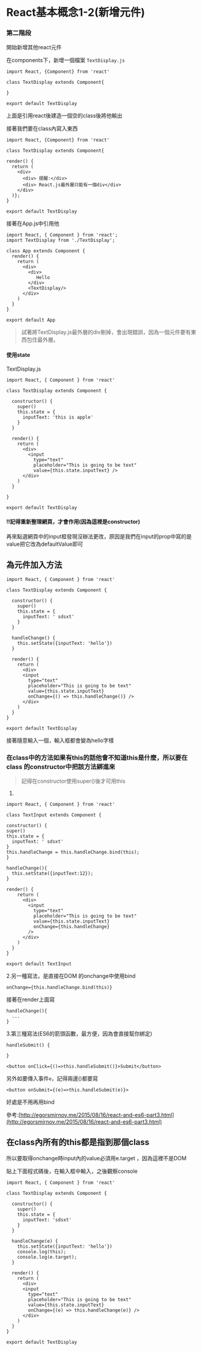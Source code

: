 # React基本概念1-2\(新增元件\)

### 第二階段

開始新增其他react元件

在components下，新增一個檔案 `TextDisplay.js`

```text
import React, {Component} from 'react'

class TextDisplay extends Component{

}

export default TextDisplay
```

上面是引用react後建造一個空的class後將他輸出

接著我們要在class內寫入東西

```text
import React, {Component} from 'react'

class TextDisplay extends Component{

render() {
  return (
    <div>
      <div> 提醒:</div>
      <div> React.js最外層只能有一個div</div>
    </div>
  )};
}

export default TextDisplay
```

接著在App.js中引用他

```text
import React, { Component } from 'react';
import TextDisplay from './TextDisplay';

class App extends Component {
  render() {
    return (
      <div>
        <div>
           Hello
        </div>
        <TextDisplay/>
      </div>
    )
  }
}

export default App
```

> 試著將TextDisplay.js最外層的div刪掉，會出現錯誤，因為一個元件要有東西包住最外層。

#### 使用state

TextDisplay.js

```text
import React, { Component } from 'react'

class TextDisplay extends Component {

  constructor() {
    super()
    this.state = {
      inputText: 'this is apple'
    }
  }

  render() {
    return (
      <div>
        <input
          type="text"
          placeholder="This is going to be text"
          value={this.state.inputText} />
      </div>
    )
  }

}

export default TextDisplay
```

#### !!記得重新整理網頁，才會作用\(因為這裡是constructor\)

再來點選網頁中的input框發現沒辦法更改，原因是我們在input的prop中寫的是value把它改為defaultValue即可

## 為元件加入方法

```text
import React, { Component } from 'react'

class TextDisplay extends Component {

  constructor() {
    super()
    this.state = {
      inputText: ' sdsxt'
    }
  }

  handleChange() {
    this.setState({inputText: 'hello'})
  }

  render() {
    return (
      <div>
      <input
        type="text"
        placeholder="This is going to be text"
        value={this.state.inputText}
        onChange={() => this.handleChange()} />
      </div>
    )
  }
}

export default TextDisplay
```

接著隨意輸入一個，輸入框都會變為hello字樣

### 在class中的方法如果有this的話他會不知道this是什麼，所以要在class 的constructor中把該方法綁進來

> 記得在constructor使用super\(\)後才可用this

1.

```text
import React, { Component } from 'react'

class TextInput extends Component {

constructor() {
super()
this.state = {
  inputText: ' sdsxt'
}
this.handleChange = this.handleChange.bind(this);
}

handleChange(){
  this.setState({inputText:12});
}

render() {
    return (
      <div>
        <input
          type="text"
          placeholder="This is going to be text"
          value={this.state.inputText}
          onChange={this.handleChange}
        />
      </div>
    )
  }
}

export default TextInput
```

2.另一種寫法，是直接在DOM 的onchange中使用bind

```text
onChange={this.handleChange.bind(this)}
```

接著在render上面寫

```text
handleChange(){
  ...
}
```

3.第三種寫法\(ES6的箭頭函數，最方便，因為會直接幫你綁定\)

```text
handleSubmit() {

}

<button onClick={()=>this.handleSubmit()}>Submit</button>
```

另外如要傳入事件`e`，記得兩邊\(\)都要寫

```text
<button onSubmit={(e)=>this.handleSubmit(e)}>
```

好處是不用再用bind

參考:[http://egorsmirnov.me/2015/08/16/react-and-es6-part3.html](http://egorsmirnov.me/2015/08/16/react-and-es6-part3.html)

## 在class內所有的this都是指到那個class

所以要取得onchange時input內的value必須用e.target ，因為這裡不是DOM

貼上下面程式碼後，在輸入框中輸入，之後觀察console

```text
import React, { Component } from 'react'

class TextDisplay extends Component {

  constructor() {
    super()
    this.state = {
      inputText: 'sdsxt'
    }
  }

  handleChange(e) {
    this.setState({inputText: 'hello'})
    console.log(this);
    console.log(e.target);
  }

  render() {
    return (
      <div>
      <input
        type="text"
        placeholder="This is going to be text"
        value={this.state.inputText}
        onChange={(e) => this.handleChange(e)} />
      </div>
    )
  }
}

export default TextDisplay
```

